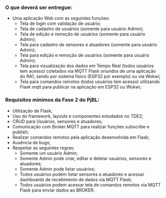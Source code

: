 ### O que deverá ser entregue:

- Uma aplicação Web com as seguintes funções:
  - Tela de login com validação de usuário;
  - Tela de cadastro de usuários (somente para usuário Admin);
  - Tela de edição e remoção de usuários (somente para usuário Admin);
  - Tela para cadastro de sensores e atuadores (somente para usuário Admin);
  - Tela para edição e remoção de usuários (somente para usuário Admin);
  - Tela para visualização dos dados em Tempo Real (todos usuários tem acesso) coletados via MQTT Flask oriundos de uma aplicação do RA1, sendo por sistema físico (ESP32 por exemplo) ou via Wokwi;
  - Tela para comandos remotos (todos usuários tem acesso) utilizando Flask mqtt para publicar na aplicação em ESP32 ou Wokwi;

### Requisitos mínimos da Fase 2 do PjBL:

- Utilização de Flask;
- Uso do framework, layouts e componentes estudados no TDE2;
- CRUD para Usuários, sensores e atuadores;
- Comunicação com Broker MQTT para realizar funções subscribe e publish;
- Realizar comandos remotos pela aplicação desenvolvida em Flask;
- Ausência de bugs;
- Respeitar as seguintes regras:
  - Somente um usuário Admin;
  - Somente Admin pode criar, editar e deletar usuários, sensores e atuadores;
  - Somente Admin pode listar usuários;
  - Todos usuários podem listar sensores e atuadores e acessar dashboards de recebimento de dados via MQTT Flask;
  - Todos usuários podem acessar tela de comandos remotos via MQTT Flask para enviar dados ao BROKER.
